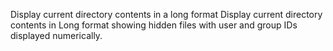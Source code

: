 Display current directory contents in a long format
Display current directory contents in Long format showing hidden files with user and group IDs displayed numerically.
